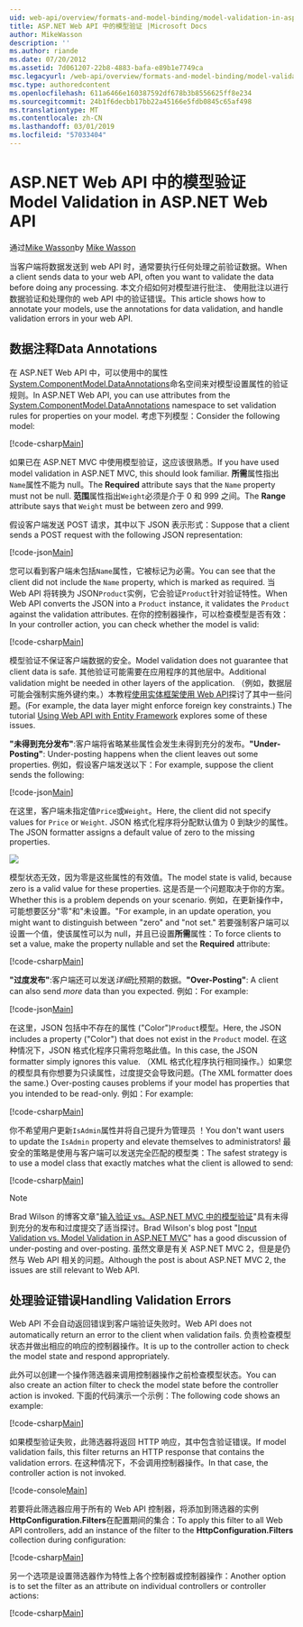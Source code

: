 ```yaml
---
uid: web-api/overview/formats-and-model-binding/model-validation-in-aspnet-web-api
title: ASP.NET Web API 中的模型验证 |Microsoft Docs
author: MikeWasson
description: ''
ms.author: riande
ms.date: 07/20/2012
ms.assetid: 7d061207-22b8-4883-bafa-e89b1e7749ca
msc.legacyurl: /web-api/overview/formats-and-model-binding/model-validation-in-aspnet-web-api
msc.type: authoredcontent
ms.openlocfilehash: 611a6466e160387592df678b3b8556625ff8e234
ms.sourcegitcommit: 24b1f6decbb17bb22a45166e5fdb0845c65af498
ms.translationtype: MT
ms.contentlocale: zh-CN
ms.lasthandoff: 03/01/2019
ms.locfileid: "57033404"
---
```

<a name="model-validation-in-aspnet-web-api"></a><span data-ttu-id="4a9f8-102">ASP.NET Web API 中的模型验证</span><span class="sxs-lookup"><span data-stu-id="4a9f8-102">Model Validation in ASP.NET Web API</span></span>
====================
<span data-ttu-id="4a9f8-103">通过[Mike Wasson](https://github.com/MikeWasson)</span><span class="sxs-lookup"><span data-stu-id="4a9f8-103">by [Mike Wasson](https://github.com/MikeWasson)</span></span>

<span data-ttu-id="4a9f8-104">当客户端将数据发送到 web API 时，通常要执行任何处理之前验证数据。</span><span class="sxs-lookup"><span data-stu-id="4a9f8-104">When a client sends data to your web API, often you want to validate the data before doing any processing.</span></span> <span data-ttu-id="4a9f8-105">本文介绍如何对模型进行批注、 使用批注以进行数据验证和处理你的 web API 中的验证错误。</span><span class="sxs-lookup"><span data-stu-id="4a9f8-105">This article shows how to annotate your models, use the annotations for data validation, and handle validation errors in your web API.</span></span>

## <a name="data-annotations"></a><span data-ttu-id="4a9f8-106">数据注释</span><span class="sxs-lookup"><span data-stu-id="4a9f8-106">Data Annotations</span></span>

<span data-ttu-id="4a9f8-107">在 ASP.NET Web API 中，可以使用中的属性[System.ComponentModel.DataAnnotations](/dotnet/api/system.componentmodel.dataannotations)命名空间来对模型设置属性的验证规则。</span><span class="sxs-lookup"><span data-stu-id="4a9f8-107">In ASP.NET Web API, you can use attributes from the [System.ComponentModel.DataAnnotations](/dotnet/api/system.componentmodel.dataannotations) namespace to set validation rules for properties on your model.</span></span> <span data-ttu-id="4a9f8-108">考虑下列模型：</span><span class="sxs-lookup"><span data-stu-id="4a9f8-108">Consider the following model:</span></span>

[!code-csharp[Main](model-validation-in-aspnet-web-api/samples/sample1.cs)]

<span data-ttu-id="4a9f8-109">如果已在 ASP.NET MVC 中使用模型验证，这应该很熟悉。</span><span class="sxs-lookup"><span data-stu-id="4a9f8-109">If you have used model validation in ASP.NET MVC, this should look familiar.</span></span> <span data-ttu-id="4a9f8-110">**所需**属性指出`Name`属性不能为 null。</span><span class="sxs-lookup"><span data-stu-id="4a9f8-110">The **Required** attribute says that the `Name` property must not be null.</span></span> <span data-ttu-id="4a9f8-111">**范围**属性指出`Weight`必须是介于 0 和 999 之间。</span><span class="sxs-lookup"><span data-stu-id="4a9f8-111">The **Range** attribute says that `Weight` must be between zero and 999.</span></span>

<span data-ttu-id="4a9f8-112">假设客户端发送 POST 请求，其中以下 JSON 表示形式：</span><span class="sxs-lookup"><span data-stu-id="4a9f8-112">Suppose that a client sends a POST request with the following JSON representation:</span></span>

[!code-json[Main](model-validation-in-aspnet-web-api/samples/sample2.json)]

<span data-ttu-id="4a9f8-113">您可以看到客户端未包括`Name`属性，它被标记为必需。</span><span class="sxs-lookup"><span data-stu-id="4a9f8-113">You can see that the client did not include the `Name` property, which is marked as required.</span></span> <span data-ttu-id="4a9f8-114">当 Web API 将转换为 JSON`Product`实例，它会验证`Product`针对验证特性。</span><span class="sxs-lookup"><span data-stu-id="4a9f8-114">When Web API converts the JSON into a `Product` instance, it validates the `Product` against the validation attributes.</span></span> <span data-ttu-id="4a9f8-115">在你的控制器操作，可以检查模型是否有效：</span><span class="sxs-lookup"><span data-stu-id="4a9f8-115">In your controller action, you can check whether the model is valid:</span></span>

[!code-csharp[Main](model-validation-in-aspnet-web-api/samples/sample3.cs)]

<span data-ttu-id="4a9f8-116">模型验证不保证客户端数据的安全。</span><span class="sxs-lookup"><span data-stu-id="4a9f8-116">Model validation does not guarantee that client data is safe.</span></span> <span data-ttu-id="4a9f8-117">其他验证可能需要在应用程序的其他层中。</span><span class="sxs-lookup"><span data-stu-id="4a9f8-117">Additional validation might be needed in other layers of the application.</span></span> <span data-ttu-id="4a9f8-118">（例如，数据层可能会强制实施外键约束。）本教程[使用实体框架使用 Web API](../data/using-web-api-with-entity-framework/part-1.md)探讨了其中一些问题。</span><span class="sxs-lookup"><span data-stu-id="4a9f8-118">(For example, the data layer might enforce foreign key constraints.) The tutorial [Using Web API with Entity Framework](../data/using-web-api-with-entity-framework/part-1.md) explores some of these issues.</span></span>

<span data-ttu-id="4a9f8-119">**"未得到充分发布"**:客户端将省略某些属性会发生未得到充分的发布。</span><span class="sxs-lookup"><span data-stu-id="4a9f8-119">**"Under-Posting"**: Under-posting happens when the client leaves out some properties.</span></span> <span data-ttu-id="4a9f8-120">例如，假设客户端发送以下：</span><span class="sxs-lookup"><span data-stu-id="4a9f8-120">For example, suppose the client sends the following:</span></span>

[!code-json[Main](model-validation-in-aspnet-web-api/samples/sample4.json)]

<span data-ttu-id="4a9f8-121">在这里，客户端未指定值`Price`或`Weight`。</span><span class="sxs-lookup"><span data-stu-id="4a9f8-121">Here, the client did not specify values for `Price` or `Weight`.</span></span> <span data-ttu-id="4a9f8-122">JSON 格式化程序将分配默认值为 0 到缺少的属性。</span><span class="sxs-lookup"><span data-stu-id="4a9f8-122">The JSON formatter assigns a default value of zero to the missing properties.</span></span>

![](model-validation-in-aspnet-web-api/_static/image1.png)

<span data-ttu-id="4a9f8-123">模型状态无效，因为零是这些属性的有效值。</span><span class="sxs-lookup"><span data-stu-id="4a9f8-123">The model state is valid, because zero is a valid value for these properties.</span></span> <span data-ttu-id="4a9f8-124">这是否是一个问题取决于你的方案。</span><span class="sxs-lookup"><span data-stu-id="4a9f8-124">Whether this is a problem depends on your scenario.</span></span> <span data-ttu-id="4a9f8-125">例如，在更新操作中，可能想要区分"零"和"未设置。"</span><span class="sxs-lookup"><span data-stu-id="4a9f8-125">For example, in an update operation, you might want to distinguish between "zero" and "not set."</span></span> <span data-ttu-id="4a9f8-126">若要强制客户端可以设置一个值，使该属性可以为 null，并且已设置**所需**属性：</span><span class="sxs-lookup"><span data-stu-id="4a9f8-126">To force clients to set a value, make the property nullable and set the **Required** attribute:</span></span>

[!code-csharp[Main](model-validation-in-aspnet-web-api/samples/sample5.cs?highlight=1-2)]

<span data-ttu-id="4a9f8-127">**"过度发布"**:客户端还可以发送*详细*比预期的数据。</span><span class="sxs-lookup"><span data-stu-id="4a9f8-127">**"Over-Posting"**: A client can also send *more* data than you expected.</span></span> <span data-ttu-id="4a9f8-128">例如：</span><span class="sxs-lookup"><span data-stu-id="4a9f8-128">For example:</span></span>

[!code-json[Main](model-validation-in-aspnet-web-api/samples/sample6.json)]

<span data-ttu-id="4a9f8-129">在这里，JSON 包括中不存在的属性 ("Color")`Product`模型。</span><span class="sxs-lookup"><span data-stu-id="4a9f8-129">Here, the JSON includes a property ("Color") that does not exist in the `Product` model.</span></span> <span data-ttu-id="4a9f8-130">在这种情况下，JSON 格式化程序只需将忽略此值。</span><span class="sxs-lookup"><span data-stu-id="4a9f8-130">In this case, the JSON formatter simply ignores this value.</span></span> <span data-ttu-id="4a9f8-131">（XML 格式化程序执行相同操作。）如果您的模型具有你想要为只读属性，过度提交会导致问题。</span><span class="sxs-lookup"><span data-stu-id="4a9f8-131">(The XML formatter does the same.) Over-posting causes problems if your model has properties that you intended to be read-only.</span></span> <span data-ttu-id="4a9f8-132">例如：</span><span class="sxs-lookup"><span data-stu-id="4a9f8-132">For example:</span></span>

[!code-csharp[Main](model-validation-in-aspnet-web-api/samples/sample7.cs)]

<span data-ttu-id="4a9f8-133">你不希望用户更新`IsAdmin`属性并将自己提升为管理员 ！</span><span class="sxs-lookup"><span data-stu-id="4a9f8-133">You don't want users to update the `IsAdmin` property and elevate themselves to administrators!</span></span> <span data-ttu-id="4a9f8-134">最安全的策略是使用与客户端可以发送完全匹配的模型类：</span><span class="sxs-lookup"><span data-stu-id="4a9f8-134">The safest strategy is to use a model class that exactly matches what the client is allowed to send:</span></span>

[!code-csharp[Main](model-validation-in-aspnet-web-api/samples/sample8.cs)]

> [!NOTE]
> <span data-ttu-id="4a9f8-135">Brad Wilson 的博客文章"[输入验证 vs。ASP.NET MVC 中的模型验证](http://bradwilson.typepad.com/blog/2010/01/input-validation-vs-model-validation-in-aspnet-mvc.html)"具有未得到充分的发布和过度提交了适当探讨。</span><span class="sxs-lookup"><span data-stu-id="4a9f8-135">Brad Wilson's blog post "[Input Validation vs. Model Validation in ASP.NET MVC](http://bradwilson.typepad.com/blog/2010/01/input-validation-vs-model-validation-in-aspnet-mvc.html)" has a good discussion of under-posting and over-posting.</span></span> <span data-ttu-id="4a9f8-136">虽然文章是有关 ASP.NET MVC 2，但是是仍然与 Web API 相关的问题。</span><span class="sxs-lookup"><span data-stu-id="4a9f8-136">Although the post is about ASP.NET MVC 2, the issues are still relevant to Web API.</span></span>


## <a name="handling-validation-errors"></a><span data-ttu-id="4a9f8-137">处理验证错误</span><span class="sxs-lookup"><span data-stu-id="4a9f8-137">Handling Validation Errors</span></span>

<span data-ttu-id="4a9f8-138">Web API 不会自动返回错误到客户端验证失败时。</span><span class="sxs-lookup"><span data-stu-id="4a9f8-138">Web API does not automatically return an error to the client when validation fails.</span></span> <span data-ttu-id="4a9f8-139">负责检查模型状态并做出相应的响应的控制器操作。</span><span class="sxs-lookup"><span data-stu-id="4a9f8-139">It is up to the controller action to check the model state and respond appropriately.</span></span>

<span data-ttu-id="4a9f8-140">此外可以创建一个操作筛选器来调用控制器操作之前检查模型状态。</span><span class="sxs-lookup"><span data-stu-id="4a9f8-140">You can also create an action filter to check the model state before the controller action is invoked.</span></span> <span data-ttu-id="4a9f8-141">下面的代码演示一个示例：</span><span class="sxs-lookup"><span data-stu-id="4a9f8-141">The following code shows an example:</span></span>

[!code-csharp[Main](model-validation-in-aspnet-web-api/samples/sample9.cs)]

<span data-ttu-id="4a9f8-142">如果模型验证失败，此筛选器将返回 HTTP 响应，其中包含验证错误。</span><span class="sxs-lookup"><span data-stu-id="4a9f8-142">If model validation fails, this filter returns an HTTP response that contains the validation errors.</span></span> <span data-ttu-id="4a9f8-143">在这种情况下，不会调用控制器操作。</span><span class="sxs-lookup"><span data-stu-id="4a9f8-143">In that case, the controller action is not invoked.</span></span>

[!code-console[Main](model-validation-in-aspnet-web-api/samples/sample10.cmd)]

<span data-ttu-id="4a9f8-144">若要将此筛选器应用于所有的 Web API 控制器，将添加到筛选器的实例**HttpConfiguration.Filters**在配置期间的集合：</span><span class="sxs-lookup"><span data-stu-id="4a9f8-144">To apply this filter to all Web API controllers, add an instance of the filter to the **HttpConfiguration.Filters** collection during configuration:</span></span>

[!code-csharp[Main](model-validation-in-aspnet-web-api/samples/sample11.cs)]

<span data-ttu-id="4a9f8-145">另一个选项是设置筛选器作为特性上各个控制器或控制器操作：</span><span class="sxs-lookup"><span data-stu-id="4a9f8-145">Another option is to set the filter as an attribute on individual controllers or controller actions:</span></span>

[!code-csharp[Main](model-validation-in-aspnet-web-api/samples/sample12.cs)]

